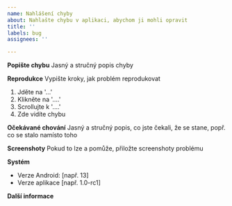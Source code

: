```yaml
---
name: Nahlášení chyby
about: Nahlašte chybu v aplikaci, abychom ji mohli opravit
title: ''
labels: bug
assignees: ''

---
```


**Popište chybu**
Jasný a stručný popis chyby

**Reprodukce**
Vypište kroky, jak problém reprodukovat
1. Jděte na '...'
2. Klikněte na '....'
3. Scrollujte k '....'
4. Zde vidíte chybu

**Očekávané chování**
Jasný a stručný popis, co jste čekali, že se stane, popř. co se stalo namísto toho 

**Screenshoty**
Pokud to lze a pomůže, přiložte screenshoty problému

**Systém**
 - Verze Android: [např. 13]
 - Verze aplikace [např. 1.0-rc1]

**Další informace**
